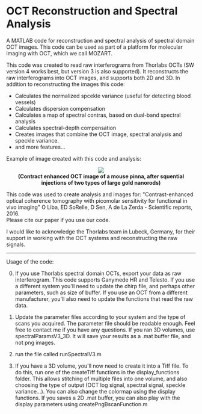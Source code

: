 # OCT Reconstruction and Spectral Analysis
A MATLAB code for reconstruction and spectral analysis of spectral domain OCT images. 
This code can be used as part of a platform for molecular imaging with OCT, which we call MOZART.

This code was created to read raw interferograms from Thorlabs OCTs (SW version 4 works best, but version 3 is also supported).
It reconstructs the raw interferograms into OCT images, and supports both 2D and 3D.
In addition to reconstructing the images this code:
- Calculates the normalized spcekle variance (useful for detecting blood vessels)
- Calculates dispersion compensation
- Calculates a map of spectral contras, based on dual-band spectral analysis
- Calculates spectral-depth compensation
- Creates images that combine the OCT image, spectral analysis and speckle variance.
- and more features...

Example of image created with this code and analysis:

<p align="center">    
  <img src="https://cloud.githubusercontent.com/assets/19598320/19124011/2866bae4-8ae6-11e6-8de7-f9ffbae46de7.png">
  <br>
  <b>(Contract enhanced OCT image of a mouse pinna, after squential injections of two types of large gold nanorods)</b>
</p>

This code was used to create analysis and images for: "Contrast-enhanced optical coherence tomography with picomolar sensitivity for functional in vivo imaging" O Liba, ED SoRelle, D Sen, A de La Zerda - Scientific reports, 2016. 
<br>
Please cite our paper if you use our code.

I would like to acknowledge the Thorlabs team in Lubeck, Germany, for their support in working with the OCT systems and reconstructing the raw signals.

----------------------------------------------------------------------------------------------------------------------------------------
Usage of the code:

0. If you use Thorlabs spectral domain OCTs, export your data as raw interferogram.
This code supports Ganymede HR and Telesto.
If you use a different system you'll need to update the chirp file, and perhaps other parameters, such as size of buffer.
If you use an OCT from a different manufacturer, you'll also need to update the functions that read the raw data.

1. Update the parameter files according to your system and the type of scans you acquired.
The parameter file should be readable enough. Feel free to contact me if you have any questions.
If you ran 3D volumes, use spectralParamsV3_3D. It will save your results as a .mat buffer file, and not png images.

2. run the file called runSpectralV3.m

3. If you have a 3D volume, you'll now need to create it into a Tiff file. To do this, run one of the createTiff functions in the display_functions folder.
This allows stitching of multiple files into one volume, and also choosing the type of output (OCT log signal, spectral signal, speckle variance...).
You can also change the colormap using the display functions.
If you saves a 2D .mat buffer, you can also play with the display parameters using createPngBscanFunction.m
